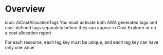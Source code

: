 # Overview
icon: AiCostAllocationTags
You must activate both AWS generated tags and user-defined tags separately before they can appear in Cost Explorer or on a cost allocation report

For each resource, each tag key must be unique, and each tag key can have only one value